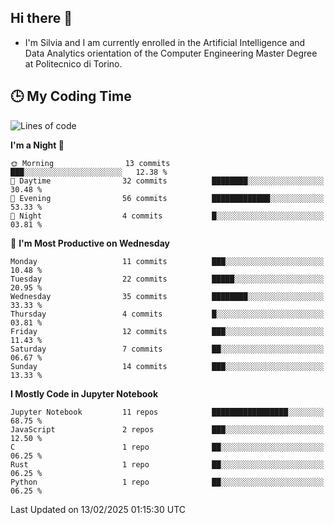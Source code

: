 ## Hi there 👋

- I'm Silvia and I am currently enrolled in the Artificial Intelligence and Data Analytics orientation of the Computer Engineering Master Degree at Politecnico di Torino.


<!-- <p align="center">
   <img style="height:170px;display:inline-block"  src="http://github-profile-summary-cards.vercel.app/api/cards/profile-details?username=silviapolizzi&theme=github_dark" />
   <img style="height:170px;display:inline-block"  src="http://github-profile-summary-cards.vercel.app/api/cards/most-commit-language?username=silviapolizzi&theme=github_dark&exclude=" /> 
</p> -->


## :clock3: My Coding Time 

<!--START_SECTION:waka-->
![Lines of code](https://img.shields.io/badge/From%20Hello%20World%20I%27ve%20Written-109.7%20thousand%20lines%20of%20code-blue)

**I'm a Night 🦉** 

```text
🌞 Morning                13 commits          ███░░░░░░░░░░░░░░░░░░░░░░   12.38 % 
🌆 Daytime                32 commits          ████████░░░░░░░░░░░░░░░░░   30.48 % 
🌃 Evening                56 commits          █████████████░░░░░░░░░░░░   53.33 % 
🌙 Night                  4 commits           █░░░░░░░░░░░░░░░░░░░░░░░░   03.81 % 
```
📅 **I'm Most Productive on Wednesday** 

```text
Monday                   11 commits          ███░░░░░░░░░░░░░░░░░░░░░░   10.48 % 
Tuesday                  22 commits          █████░░░░░░░░░░░░░░░░░░░░   20.95 % 
Wednesday                35 commits          ████████░░░░░░░░░░░░░░░░░   33.33 % 
Thursday                 4 commits           █░░░░░░░░░░░░░░░░░░░░░░░░   03.81 % 
Friday                   12 commits          ███░░░░░░░░░░░░░░░░░░░░░░   11.43 % 
Saturday                 7 commits           ██░░░░░░░░░░░░░░░░░░░░░░░   06.67 % 
Sunday                   14 commits          ███░░░░░░░░░░░░░░░░░░░░░░   13.33 % 
```


**I Mostly Code in Jupyter Notebook** 

```text
Jupyter Notebook         11 repos            █████████████████░░░░░░░░   68.75 % 
JavaScript               2 repos             ███░░░░░░░░░░░░░░░░░░░░░░   12.50 % 
C                        1 repo              ██░░░░░░░░░░░░░░░░░░░░░░░   06.25 % 
Rust                     1 repo              ██░░░░░░░░░░░░░░░░░░░░░░░   06.25 % 
Python                   1 repo              ██░░░░░░░░░░░░░░░░░░░░░░░   06.25 % 
```




 Last Updated on 13/02/2025 01:15:30 UTC
<!--END_SECTION:waka-->
